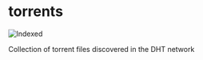 torrents 
========
![Indexed](https://img.shields.io/badge/indexed-139723-blue)

Collection of torrent files discovered in the DHT network

